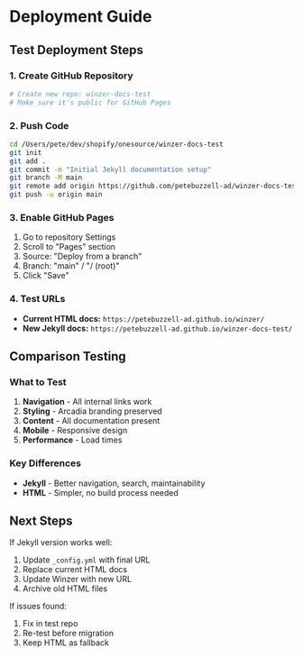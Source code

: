 # Deployment Guide

## Test Deployment Steps

### 1. Create GitHub Repository
```bash
# Create new repo: winzer-docs-test
# Make sure it's public for GitHub Pages
```

### 2. Push Code
```bash
cd /Users/pete/dev/shopify/onesource/winzer-docs-test
git init
git add .
git commit -m "Initial Jekyll documentation setup"
git branch -M main
git remote add origin https://github.com/petebuzzell-ad/winzer-docs-test.git
git push -u origin main
```

### 3. Enable GitHub Pages
1. Go to repository Settings
2. Scroll to "Pages" section
3. Source: "Deploy from a branch"
4. Branch: "main" / "/ (root)"
5. Click "Save"

### 4. Test URLs
- **Current HTML docs:** `https://petebuzzell-ad.github.io/winzer/`
- **New Jekyll docs:** `https://petebuzzell-ad.github.io/winzer-docs-test/`

## Comparison Testing

### What to Test
1. **Navigation** - All internal links work
2. **Styling** - Arcadia branding preserved
3. **Content** - All documentation present
4. **Mobile** - Responsive design
5. **Performance** - Load times

### Key Differences
- **Jekyll** - Better navigation, search, maintainability
- **HTML** - Simpler, no build process needed

## Next Steps

If Jekyll version works well:
1. Update `_config.yml` with final URL
2. Replace current HTML docs
3. Update Winzer with new URL
4. Archive old HTML files

If issues found:
1. Fix in test repo
2. Re-test before migration
3. Keep HTML as fallback
